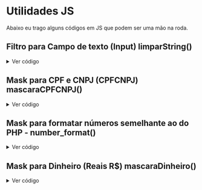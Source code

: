 # Utilidades JS

Abaixo eu trago alguns códigos em JS que podem ser uma mão na roda.

## Filtro para Campo de texto (Input) limparString()
<details>
  <summary>Ver código</summary>
  
```js
function limparString(input) {
    // Substitui caracteres com acentos por caracteres sem acentos
    const mapaAcentosHex = {
        a: /[\xE0-\xE6]/g,
        e: /[\xE8-\xEB]/g,
        i: /[\xEC-\xEF]/g,
        o: /[\xF2-\xF6]/g,
        u: /[\xF9-\xFC]/g,
        c: /\xE7/g,
        n: /\xF1/g,
    };

    for (let letra in mapaAcentosHex) {
        const expressaoRegular = mapaAcentosHex[letra];
        input = input.replace(expressaoRegular, letra);
    }

    // Substitui todos os caracteres especiais e espaços por vazio
    return input.replace(/[^\w\s]/gi, '').replace(/\s+/g, '');
}
```
</details>

## Mask para CPF e CNPJ (CPFCNPJ) mascaraCPFCNPJ()
<details>
  <summary>Ver código</summary>
  
```js
function mascaraCPFCNPJ(valor) {
  valor = valor.replace(/\D/g, ''); // Remove todos os caracteres não numéricos
  if (valor.length <= 11) { // Se o valor tiver até 11 caracteres, trata-se de um CPF
    valor = valor.replace(/(\d{3})(\d)/, '$1.$2');
    valor = valor.replace(/(\d{3})(\d)/, '$1.$2');
    valor = valor.replace(/(\d{3})(\d{1,2})$/, '$1-$2');
  } else { // Senão, trata-se de um CNPJ
    valor = valor.replace(/^(\d{2})(\d)/, '$1.$2');
    valor = valor.replace(/^(\d{2})\.(\d{3})(\d)/, '$1.$2.$3');
    valor = valor.replace(/\.(\d{3})(\d)/, '.$1/$2');
    valor = valor.replace(/(\d{4})(\d)/, '$1-$2');
  }
  return valor;
}
```
</details>

## Mask para formatar números semelhante ao do PHP - number_format()
<details>
  <summary>Ver código</summary>
  
```js
function number_format(numero, decimais, separadorDecimal, separadorMilhar) {
    var n = numero,
        c = isNaN(decimais = Math.abs(decimais)) ? 2 : decimais,
        d = separadorDecimal == undefined ? "," : separadorDecimal,
        t = separadorMilhar == undefined ? "." : separadorMilhar,
        s = n < 0 ? "-" : "",
        i = String(parseInt(n = Math.abs(Number(n) || 0).toFixed(c))),
        j = (j = i.length) > 3 ? j % 3 : 0;

    return s + (j ? i.substr(0, j) + t : "") + i.substr(j).replace(/(\d{3})(?=\d)/g, "$1" + t) + (c ? d + Math.abs(n - i).toFixed(c).slice(2) : "");
}

```
</details>

## Mask para Dinheiro (Reais R$) mascaraDinheiro()
<details>
  <summary>Ver código</summary>
  
```js
function mascaraDinheiro(valor) {
    valor = valor.replace(/\D/g, ""); // Remove tudo o que não é dígito
    valor = valor.replace(/^0+/, ""); // Remove os zeros à esquerda
    valor = valor.padStart(3, "0"); // Adiciona zeros à esquerda, se necessário
    valor = valor.replace(/(\d{2})$/, ",$1"); // Adiciona vírgula para os centavos
    valor = valor.replace(/(\d)(?=(\d{3})+(?!\d))/g, "$1."); // Adiciona ponto para os milhares
    valor = valor.replace(/\.(\d{2})$/, ",$1"); // Corrige a vírgula dos centavos quando o usuário digita um ponto

    // Adiciona zero na unidade se o valor tiver somente os centavos
    if (/^[1-9]$/.test(valor)) {
      valor = "0,0" + valor;
    } else if (/^\d{1,2}$/.test(valor)) {
      valor = "0," + valor.padStart(2, "0");
    }

    return valor;
  }

```
</details>
